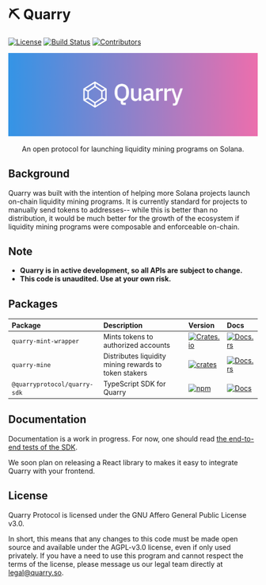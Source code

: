 # ⛏ Quarry

[![License](https://img.shields.io/badge/license-AGPL%203.0-blue)](https://github.com/QuarryProtocol/quarry/blob/master/LICENSE)
[![Build Status](https://img.shields.io/github/workflow/status/QuarryProtocol/quarry/E2E/master)](https://github.com/QuarryProtocol/quarry/actions/workflows/programs-e2e.yml?query=branch%3Amaster)
[![Contributors](https://img.shields.io/github/contributors/QuarryProtocol/quarry)](https://github.com/QuarryProtocol/quarry/graphs/contributors)

<p align="center">
    <img src="/images/banner.png" />
</p>

<p align="center">
    An open protocol for launching liquidity mining programs on Solana.
</p>

## Background

Quarry was built with the intention of helping more Solana projects launch on-chain liquidity mining programs. It is currently standard for projects to manually send tokens to addresses-- while this is better than no distribution, it would be much better for the growth of the ecosystem if liquidity mining programs were composable and enforceable on-chain.

## Note

- **Quarry is in active development, so all APIs are subject to change.**
- **This code is unaudited. Use at your own risk.**

## Packages

| Package                      | Description                                           | Version                                                                                                                         | Docs                                                                                             |
| :--------------------------- | :---------------------------------------------------- | :------------------------------------------------------------------------------------------------------------------------------ | :----------------------------------------------------------------------------------------------- |
| `quarry-mint-wrapper`        | Mints tokens to authorized accounts                   | [![Crates.io](https://img.shields.io/crates/v/quarry-mint-wrapper)](https://crates.io/crates/quarry-mint-wrapper)               | [![Docs.rs](https://docs.rs/quarry-mint-wrapper/badge.svg)](https://docs.rs/quarry-mint-wrapper) |
| `quarry-mine`                | Distributes liquidity mining rewards to token stakers | [![crates](https://img.shields.io/crates/v/quarry-mine)](https://crates.io/crates/quarry-mine)                                  | [![Docs.rs](https://docs.rs/quarry-mine/badge.svg)](https://docs.rs/quarry-mine)                 |
| `@quarryprotocol/quarry-sdk` | TypeScript SDK for Quarry                             | [![npm](https://img.shields.io/npm/v/@quarryprotocol/quarry-sdk.svg)](https://www.npmjs.com/package/@quarryprotocol/quarry-sdk) | [![Docs](https://img.shields.io/badge/docs-typedoc-blue)](https://docs.quarry.so/ts/)            |

## Documentation

Documentation is a work in progress. For now, one should read [the end-to-end tests of the SDK](/tests/mintWrapper.spec.ts).

We soon plan on releasing a React library to makes it easy to integrate Quarry with your frontend.

## License

Quarry Protocol is licensed under the GNU Affero General Public License v3.0.

In short, this means that any changes to this code must be made open source and available under the AGPL-v3.0 license, even if only used privately. If you have a need to use this program and cannot respect the terms of the license, please message us our legal team directly at [legal@quarry.so](mailto:legal@quarry.so).
